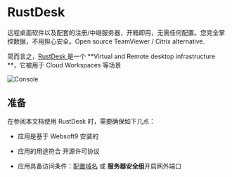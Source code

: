# RustDesk 

远程桌面软件以及配套的注册/中继服务器，开箱即用，无需任何配置。您完全掌控数据，不用担心安全。Open source TeamViewer / Citrix alternative.

简而言之，[RustDesk ](https://rustdesk.com/) 是一个 **Virtual and Remote desktop infrastructure **，它被用于 Cloud Workspaces  等场景


![Console](https://libs.websoft9.com/Websoft9/DocsPicture/zh/rustdesk/rustdesk-gui-websoft9.jpg)


## 准备

在参阅本文档使用 RustDesk  时，需要确保如下几点：

- 应用是基于 Websoft9 安装的

- 应用的用途符合 [](https://opensource.org/licenses/AGPL-3.0) 开源许可协议

- 应用具备访问条件：[配置域名](./guide/appsetdomain) 或 **服务器安全组**开启网外端口